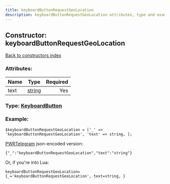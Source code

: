 ```yaml
---
title: keyboardButtonRequestGeoLocation
description: keyboardButtonRequestGeoLocation attributes, type and example
---
```

## Constructor: keyboardButtonRequestGeoLocation  
[Back to constructors index](index.md)



### Attributes:

| Name     |    Type       | Required |
|----------|:-------------:|---------:|
|text|[string](../types/string.md) | Yes|



### Type: [KeyboardButton](../types/KeyboardButton.md)


### Example:

```
$keyboardButtonRequestGeoLocation = ['_' => 'keyboardButtonRequestGeoLocation', 'text' => string, ];
```  

[PWRTelegram](https://pwrtelegram.xyz) json-encoded version:

```
{"_":"keyboardButtonRequestGeoLocation","text":"string"}
```


Or, if you're into Lua:  


```
keyboardButtonRequestGeoLocation={_='keyboardButtonRequestGeoLocation', text=string, }

```


